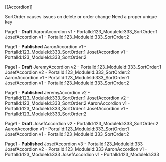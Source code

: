 [[Accordion]]

SortOrder causes issues on delete or order change
Need a proper unique key

Page1 - **Draft**
AaronAccordion  v1 - PortalId:123_ModuleId:333_SortOrder:1
JosefAccordion  v1 - PortalId:123_ModuleId:333_SortOrder:2

Page1 - **Published**
AaronAccordion  v1 - PortalId:123_ModuleId:333_SortOrder:1
JosefAccordion  v1 - PortalId:123_ModuleId:333_SortOrder:2

Page1 - **Draft**
JeremyAccordion v2 - PortalId:123_ModuleId:333_SortOrder:1
JosefAccordion  v2 - PortalId:123_ModuleId:333_SortOrder:2
AaronAccordion  v1 - PortalId:123_ModuleId:333_SortOrder:1
JosefAccordion  v1 - PortalId:123_ModuleId:333_SortOrder:2

Page1 - **Published**
JeremyAccordion v2 - PortalId:123_ModuleId:333_SortOrder:1
JosefAccordion  v2 - PortalId:123_ModuleId:333_SortOrder:2
AaronAccordion  v1 - PortalId:123_ModuleId:333_SortOrder:1
JosefAccordion  v1 - PortalId:123_ModuleId:333_SortOrder:2

Page1 - **Draft**
JosefAccordion  v2 - PortalId:123_ModuleId:333_SortOrder:2
AaronAccordion  v1 - PortalId:123_ModuleId:333_SortOrder:1
JosefAccordion  v1 - PortalId:123_ModuleId:333_SortOrder:2

Page1 - **Published**
JosefAccordion  v3 - PortalId:123_ModuleId:333
JosefAccordion  v2 - PortalId:123_ModuleId:333
AaronAccordion  v1 - PortalId:123_ModuleId:333
JosefAccordion  v1 - PortalId:123_ModuleId:333


